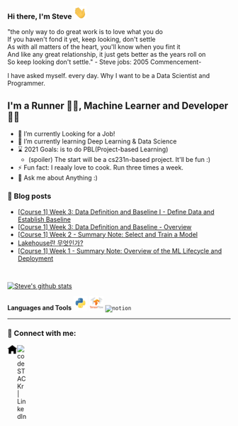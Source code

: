 ### Hi there, I'm Steve <img src="https://github.com/Steve-YJ/Steve-yj/blob/main/wave.gif" width="30px">
"the only way to do great work is to love what you do<br>
If you haven't fond it yet, keep looking, don't settle<br>
As with all matters of the heart, you'll know when you fint it<br>
And like any great relationship, it just gets better as the years roll on<br>
So keep looking don't settle." - Steve jobs: 2005 Commencement- <br>

I have asked myself. every day. Why I want to be a Data Scientist and Programmer. 
<br>

## I'm a Runner 🏃🏻, Machine Learner and Developer 👨‍💻
- 🔭  I’m currently Looking for a Job!
- 🌱  I’m currently learning Deep Learning & Data Science
- ⌛️  2021 Goals: is to do PBL(Project-based Learning)
  - (spoiler) The start will be a cs231n-based project. It'll be fun :)
- ⚡  Fun fact: I reaaly love to cook. Run three times a week.
- 💬  Ask me about Anything :)

### 📗 Blog posts
<!-- BLOG-POST-LIST:START -->
- [[Course 1] Week 3: Data Definition and Baseline I - Define Data and Establish Baseline](https://deepinsight.tistory.com/182)
- [[Course 1] Week 3: Data Definition and Baseline - Overview](https://deepinsight.tistory.com/183)
- [[Course 1] Week 2 - Summary Note: Select and Train a Model](https://deepinsight.tistory.com/181)
- [Lakehouse란 무엇인가?](https://deepinsight.tistory.com/180)
- [[Course 1] Week 1 - Summary Note: Overview of the ML Lifecycle and Deployment](https://deepinsight.tistory.com/178)
<!-- BLOG-POST-LIST:END -->
<br>

[![Steve's github stats](https://github-readme-stats.vercel.app/api?username=steve-yj&show_icons=true&theme=dark)](https://github.com/steve-yj/github-readme-stats)<br>

**Languages and Tools** 
<code><img alt="Python" src="https://raw.githubusercontent.com/github/explore/80688e429a7d4ef2fca1e82350fe8e3517d3494d/topics/python/python.png" width="32"></code>
<code><img alt="tensorflow" src="https://raw.githubusercontent.com/github/explore/80688e429a7d4ef2fca1e82350fe8e3517d3494d/topics/tensorflow/tensorflow.png" width="32"></code>
<code><img alt="notion" height="20" src="http://logovectordl.com/wp-content/uploads/2019/11/notion-labs-inc-logo-vector.png"></code>

---
### 📩 Connect with me:

[<img align="left" alt="deepinsight.tisroty.com" width="22px" src="https://github.com/iconic/open-iconic/blob/master/svg/home.svg" />][website]
[<img align="left" alt="codeSTACKr | LinkedIn" width="22px" src="https://cdn.jsdelivr.net/npm/simple-icons@v3/icons/linkedin.svg" />][linkedin]


[profile]: https://www.notion.so/youngjoenlee/Steve-Lee-s-Portfolio-1425acd960b541c8a48adf8bb712c67e
[website]: https://deepinsight.tistory.com/
[linkedin]: https://www.linkedin.com/in/youngjeon-lee-50b033196/
[codewars]: https://www.codewars.com/users/Steve-Lee/stats

